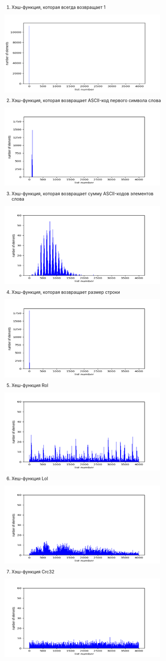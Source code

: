 1. Хэш-функция, которая всегда возвращает 1
<img src = "./pictures/Figure_1.png" width="500" height="250">

2. Хэш-функция, которая возвращает ASCII-код первого символа слова
<img src = "./pictures/Figure_2.png" width="500" height="250">

3. Хэш-функция, которая возвращает сумму ASCII-кодов элементов слова
<img src = "./pictures/Figure_3.png" width="500" height="250">

4. Хэш-функция, которая возвращает размер строки
<img src = "./pictures/Figure_4.png" width="500" height="250">

5. Хеш-функция Rol
<img src = "./pictures/Figure_5.png" width="500" height="250">

6. Хеш-функция Lol
<img src = "./pictures/Figure_6.png" width="500" height="250">

7. Хэш-функция Crc32
<img src = "./pictures/Figure_7.png" width="500" height="250">
